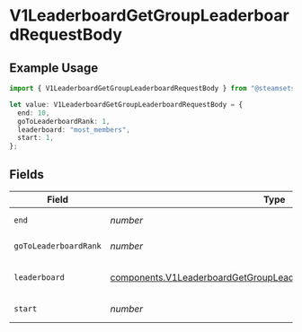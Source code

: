 # V1LeaderboardGetGroupLeaderboardRequestBody

## Example Usage

```typescript
import { V1LeaderboardGetGroupLeaderboardRequestBody } from "@steamsets/client-ts/models/components";

let value: V1LeaderboardGetGroupLeaderboardRequestBody = {
  end: 10,
  goToLeaderboardRank: 1,
  leaderboard: "most_members",
  start: 1,
};
```

## Fields

| Field                                                                                                                                                  | Type                                                                                                                                                   | Required                                                                                                                                               | Description                                                                                                                                            | Example                                                                                                                                                |
| ------------------------------------------------------------------------------------------------------------------------------------------------------ | ------------------------------------------------------------------------------------------------------------------------------------------------------ | ------------------------------------------------------------------------------------------------------------------------------------------------------ | ------------------------------------------------------------------------------------------------------------------------------------------------------ | ------------------------------------------------------------------------------------------------------------------------------------------------------ |
| `end`                                                                                                                                                  | *number*                                                                                                                                               | :heavy_minus_sign:                                                                                                                                     | The end index                                                                                                                                          | 10                                                                                                                                                     |
| `goToLeaderboardRank`                                                                                                                                  | *number*                                                                                                                                               | :heavy_minus_sign:                                                                                                                                     | The rank to go to                                                                                                                                      | 1                                                                                                                                                      |
| `leaderboard`                                                                                                                                          | [components.V1LeaderboardGetGroupLeaderboardRequestBodyLeaderboard](../../models/components/v1leaderboardgetgroupleaderboardrequestbodyleaderboard.md) | :heavy_check_mark:                                                                                                                                     | The leaderboard to get                                                                                                                                 | most_members                                                                                                                                           |
| `start`                                                                                                                                                | *number*                                                                                                                                               | :heavy_minus_sign:                                                                                                                                     | The start index                                                                                                                                        | 1                                                                                                                                                      |